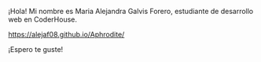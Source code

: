 ¡Hola!
Mi nombre es Maria Alejandra Galvis Forero, estudiante de desarrollo web en CoderHouse.

https://alejaf08.github.io/Aphrodite/

¡Espero te guste!
